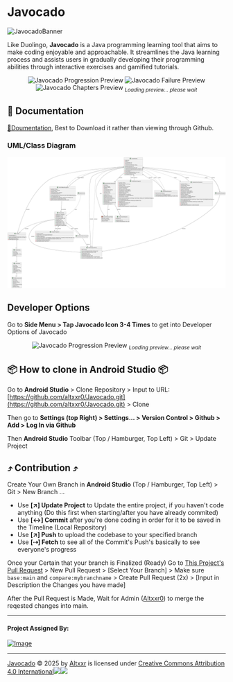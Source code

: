 # Javocado
![JavocadoBanner](https://github.com/user-attachments/assets/ded7d519-c897-4609-a5df-2050bc06e2fe)


Like Duolingo, **Javocado** is a Java programming learning tool that aims to make coding enjoyable and approachable. It streamlines the Java learning process and assists users in gradually developing their programming abilities through interactive exercises and gamified tutorials.

<p align="center">
  <img src="https://github.com/user-attachments/assets/cb2deb72-7eeb-4d49-a202-467bb7d931db" alt="Javocado Progression Preview" width="200">
  <img src="https://github.com/user-attachments/assets/adaacc2b-86cd-4e08-a65c-340c580941b6" alt="Javocado Failure Preview" width="200">
  <img src="https://github.com/user-attachments/assets/600f9049-63b3-494b-b0e3-c92cdb65c141" alt="Javocado Chapters Preview" width="200">
  <sub><em>Loading preview... please wait</em></sub>
</p>


## 📄 Documentation

[📃Doumentation](https://github.com/altxxr0/Javocado/blob/master/docs%2FJavocado%20Documentation.pdf), Best to Download it rather than viewing through Github.

### UML/Class Diagram

![Javocado Diagram](https://raw.githubusercontent.com/altxxr0/Javocado/master/docs/Javocado%20Diagram.svg)

## Developer Options

Go to **Side Menu > Tap Javocado Icon 3-4 Times** to get into Developer Options of Javocado

<p align="center">
  <img src="https://github.com/user-attachments/assets/e213f490-ca03-4a0a-8c99-cd31c586b67a" alt="Javocado Progression Preview" width="200">
  <sub><em>Loading preview... please wait</em></sub>
</p>

## 📦 How to clone in Android Studio 📦
Go to **Android Studio** > Clone Repository > Input to URL: [https://github.com/altxxr0/Javocado.git](https://github.com/altxxr0/Javocado.git) > Clone

Then go to **Settings (top Right) > Settings... > Version Control > Github > Add > Log In via Github**

Then **Android Studio** Toolbar (Top / Hamburger, Top Left) > Git > Update Project 

## ⤴ Contribution ⤴
Create Your Own Branch in **Android Studio** (Top / Hamburger, Top Left) > Git > New Branch ...

- Use **[↗] Update Project** to Update the entire project, if you haven't code anything (Do this first when starting/after you have already commited)
- Use **[↔] Commit** after you're done coding in order for it to be saved in the Timeline (Local Repository)
- Use **[↗] Push** to upload the codebase to your specified branch
- Use **[⇢] Fetch** to see all of the Commit's Push's basically to see everyone's progress

Once your Certain that your branch is Finalized (Ready) Go to [This Project's Pull Request](https://github.com/altxxr0/Javocado/pulls) > New Pull Request > [Select Your Branch] > Make sure ``base:main`` and ``compare:mybranchname`` > Create Pull Request (2x) > [Input in Description the Changes you have made]

After the Pull Request is Made, Wait for Admin ([Altxxr0](https://github.com/altxxr0)) to merge the reqested changes into main.

---------------------

#### Project Assigned By:
<a href="https://sti.edu" target="_blank">
  <img src="https://github.com/user-attachments/assets/c571ecfb-257c-453b-b18f-f9ae97ce3b41" alt="Image" width="150">
</a>


---------------------

<a href="https://github.com/altxxr0/Javocado">Javocado</a> © 2025 by <a href="https://github.com/altxxr0">Altxxr</a> is licensed under <a href="https://creativecommons.org/licenses/by/4.0/">Creative Commons Attribution 4.0 International</a><img src="https://mirrors.creativecommons.org/presskit/icons/cc.svg" width="20"><img src="https://mirrors.creativecommons.org/presskit/icons/by.svg" width="20">


